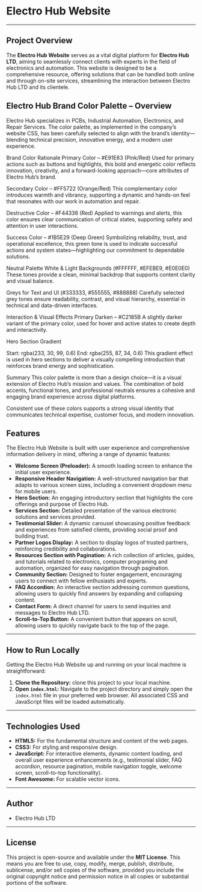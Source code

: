 # Electro Hub Website

---

## Project Overview

The **Electro Hub Website** serves as a vital digital platform for **Electro Hub LTD**, aiming to seamlessly connect clients with experts in the field of electronics and automation. This website is designed to be a comprehensive resource, offering solutions that can be handled both online and through on-site services, streamlining the interaction between Electro Hub LTD and its clientele.

## Electro Hub Brand Color Palette – Overview
Electro Hub specializes in PCBs, Industrial Automation, Electronics, and Repair Services. The color palette, as implemented in the company’s website CSS, has been carefully selected to align with the brand’s identity—blending technical precision, innovative energy, and a modern user experience.

Brand Color Rationale
Primary Color – #E91E63 (Pink/Red)
Used for primary actions such as buttons and highlights, this bold and energetic color reflects innovation, creativity, and a forward-looking approach—core attributes of Electro Hub’s brand.

Secondary Color – #FF5722 (Orange/Red)
This complementary color introduces warmth and vibrancy, supporting a dynamic and hands-on feel that resonates with our work in automation and repair.

Destructive Color – #F44336 (Red)
Applied to warnings and alerts, this color ensures clear communication of critical states, supporting safety and attention in user interactions.

Success Color – #1B5E29 (Deep Green)
Symbolizing reliability, trust, and operational excellence, this green tone is used to indicate successful actions and system states—highlighting our commitment to dependable solutions.

Neutral Palette
White & Light Backgrounds (#FFFFFF, #EFEBE9, #E0E0E0)
These tones provide a clean, minimal backdrop that supports content clarity and visual balance.

Greys for Text and UI (#333333, #555555, #888888)
Carefully selected grey tones ensure readability, contrast, and visual hierarchy, essential in technical and data-driven interfaces.

Interaction & Visual Effects
Primary Darken – #C2185B
A slightly darker variant of the primary color, used for hover and active states to create depth and interactivity.

Hero Section Gradient

Start: rgba(233, 30, 99, 0.6)
End: rgba(255, 87, 34, 0.6)
This gradient effect is used in hero sections to deliver a visually compelling introduction that reinforces brand energy and sophistication.

Summary
This color palette is more than a design choice—it is a visual extension of Electro Hub’s mission and values. The combination of bold accents, functional tones, and professional neutrals ensures a cohesive and engaging brand experience across digital platforms.

Consistent use of these colors supports a strong visual identity that communicates technical expertise, customer focus, and modern innovation.

## Features
The Electro Hub Website is built with user experience and comprehensive information delivery in mind, offering a range of dynamic features:
* **Welcome Screen (Preloader):** A smooth loading screen to enhance the initial user experience.
* **Responsive Header Navigation:** A well-structured navigation bar that adapts to various screen sizes, including a convenient dropdown menu for mobile users.
* **Hero Section:** An engaging introductory section that highlights the core offerings and purpose of Electro Hub.
* **Services Section:** Detailed presentation of the various electronic solutions and services provided.
* **Testimonial Slider:** A dynamic carousel showcasing positive feedback and experiences from satisfied clients, providing social proof and building trust.
* **Partner Logos Display:** A section to display logos of trusted partners, reinforcing credibility and collaborations.
* **Resources Section with Pagination:** A rich collection of articles, guides, and tutorials related to electronics, computer programing and automation, organized for easy navigation through pagination.
* **Community Section:** Designed to foster engagement, encouraging users to connect with fellow enthusiasts and experts.
* **FAQ Accordion:** An interactive section addressing common questions, allowing users to quickly find answers by expanding and collapsing content.
* **Contact Form:** A direct channel for users to send inquiries and messages to Electro Hub LTD.
* **Scroll-to-Top Button:** A convenient button that appears on scroll, allowing users to quickly navigate back to the top of the page.

---

## How to Run Locally

Getting the Electro Hub Website up and running on your local machine is straightforward:

1.  **Clone the Repository:** clone this project to your local machine.
2.  **Open `index.html`:** Navigate to the project directory and simply open the `index.html` file in your preferred web browser. All associated CSS and JavaScript files will be loaded automatically.

---

## Technologies Used

* **HTML5:** For the fundamental structure and content of the web pages.
* **CSS3:** For styling and responsive design.
* **JavaScript:** For interactive elements, dynamic content loading, and overall user experience enhancements (e.g., testimonial slider, FAQ accordion, resource pagination, mobile navigation toggle, welcome screen, scroll-to-top functionality).
* **Font Awesome:** For scalable vector icons.

---

## Author

* Electro Hub LTD

---

## License

This project is open-source and available under the **MIT License**. This means you are free to use, copy, modify, merge, publish, distribute, sublicense, and/or sell copies of the software, provided you include the original copyright notice and permission notice in all copies or substantial portions of the software.
